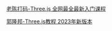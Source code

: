 [老陈打码-Three.js 全网最全最新入门课程](https://www.bilibili.com/video/BV1Gg411X7FY/?spm_id_from=333.999.0.0&vd_source=3d9e9a0e7677ae790c38995a8e2d121a)

[郭隆邦-Three.js教程 2023年新版本](https://www.bilibili.com/video/BV14r4y1G7h4/?spm_id_from=333.999.0.0&vd_source=db85d1a9d6de9b2fe41031cf5a653095)